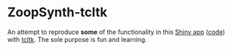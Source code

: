# ZoopSynth-tcltk

An attempt to reproduce **some** of the functionality in this [Shiny app](https://deltascience.shinyapps.io/ZoopSynth/) ([code](https://github.com/InteragencyEcologicalProgram/ZoopSynth/)) with [tcltk](https://r-universe.dev/manuals/tcltk.html). The sole purpose is fun and learning. 
